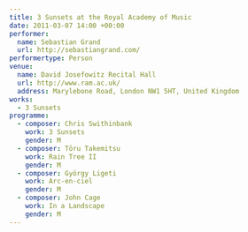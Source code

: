 ```yaml
---
title: 3 Sunsets at the Royal Academy of Music
date: 2011-03-07 14:00 +00:00
performer:
  name: Sebastian Grand
  url: http://sebastiangrand.com/
performertype: Person
venue:
  name: David Josefowitz Recital Hall
  url: http://www.ram.ac.uk/
  address: Marylebone Road, London NW1 5HT, United Kingdom
works:
  - 3 Sunsets
programme:
  - composer: Chris Swithinbank
    work: 3 Sunsets
    gender: M
  - composer: Tōru Takemitsu
    work: Rain Tree II
    gender: M
  - composer: György Ligeti
    work: Arc-en-ciel
    gender: M
  - composer: John Cage
    work: In a Landscape
    gender: M
---
```

